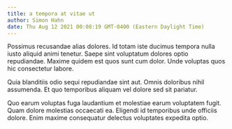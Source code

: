 ```yaml
---
title: a tempora at vitae ut
author: Simon Hahn
date: Thu Aug 12 2021 00:08:19 GMT-0400 (Eastern Daylight Time)
---
```

Possimus recusandae alias dolores. Id totam iste ducimus tempora nulla iusto aliquid animi tenetur. Saepe sint voluptatum dolores optio repudiandae. Maxime quidem est quos sunt cum dolor. Unde voluptas quos hic consectetur labore.

 Quia blanditiis odio sequi repudiandae sint aut. Omnis doloribus nihil assumenda. Et quo temporibus aliquam vel dolore sed sit pariatur.

 Quo earum voluptas fuga laudantium et molestiae earum voluptatem fugit. Quam dolore molestias occaecati ea. Eligendi id temporibus unde officiis dolore. Enim maxime consequatur delectus voluptates expedita optio.
